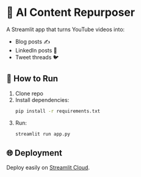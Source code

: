 # 🎥 AI Content Repurposer

A Streamlit app that turns YouTube videos into:
- Blog posts ✍️
- LinkedIn posts 💼
- Tweet threads 🐦

## 🚀 How to Run
1. Clone repo
2. Install dependencies:
   ```bash
   pip install -r requirements.txt
   ```
3. Run:
   ```bash
   streamlit run app.py
   ```

## 🌐 Deployment
Deploy easily on [Streamlit Cloud](https://streamlit.io/cloud).
